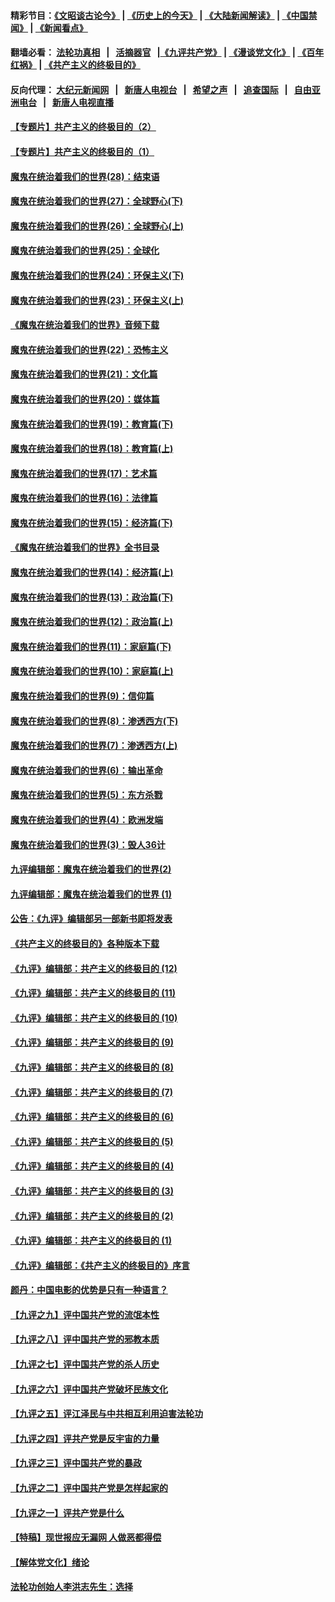 #### 精彩节目：[《文昭谈古论今》](http://155.138.205.71/wenzhao) | [《历史上的今天》](http://155.138.205.71/today-in-history) | [《大陆新闻解读》](http://155.138.205.71/ntdtv-comedy) | [《中国禁闻》](http://155.138.205.71/ntdtv-news) | [《新闻看点》](http://155.138.205.71/news-insight) 

 #### 翻墙必看： [法轮功真相](http://155.138.205.71:10000/videos/truth.html) &nbsp;&nbsp;|&nbsp;&nbsp; [活摘器官](http://155.138.205.71:10000/videos/res/Organs/) &nbsp;&nbsp;|[《九评共产党》](http://155.138.205.71:10000/videos/jiuping) | [《漫谈党文化》](http://155.138.205.71:10000/videos/mtdwh) | [《百年红祸》](http://155.138.205.71:10000/videos/bnhh) | [《共产主义的终极目的》](http://155.138.205.71:10000/videos/res/zjmd) 

 #### 反向代理： [大纪元新闻网](http://155.138.205.71:10080/) &nbsp;&nbsp;|&nbsp;&nbsp; [新唐人电视台](http://155.138.205.71:8000/) &nbsp;&nbsp;|&nbsp;&nbsp; [希望之声](http://155.138.205.71:8200/) &nbsp;&nbsp;|&nbsp;&nbsp; [追查国际](http://155.138.205.71:10010/) &nbsp;&nbsp;|&nbsp;&nbsp; [自由亚洲电台](http://155.138.205.71:9800/) &nbsp;&nbsp;|&nbsp;&nbsp; [新唐人电视直播](http://155.138.205.71/) 

#### [【专题片】共产主义的终极目的（2）](../pages/nsc422/n11061941.md?t=02282136) 

#### [【专题片】共产主义的终极目的（1）](../pages/nsc422/n11047728.md?t=02282136) 

#### [魔鬼在统治着我们的世界(28)：结束语](../pages/nsc422/n10936246.md?t=02282136) 

#### [魔鬼在统治着我们的世界(27)：全球野心(下)](../pages/nsc422/n10928319.md?t=02282136) 

#### [魔鬼在统治着我们的世界(26)：全球野心(上)](../pages/nsc422/n10900318.md?t=02282136) 

#### [魔鬼在统治着我们的世界(25)：全球化](../pages/nsc422/n10788205.md?t=02282136) 

#### [魔鬼在统治着我们的世界(24)：环保主义(下)](../pages/nsc422/n10695307.md?t=02282136) 

#### [魔鬼在统治着我们的世界(23)：环保主义(上)](../pages/nsc422/n10688613.md?t=02282136) 

#### [《魔鬼在统治着我们的世界》音频下载](../pages/nsc422/n10635553.md?t=02282136) 

#### [魔鬼在统治着我们的世界(22)：恐怖主义](../pages/nsc422/n10614727.md?t=02282136) 

#### [魔鬼在统治着我们的世界(21)：文化篇](../pages/nsc422/n10597706.md?t=02282136) 

#### [魔鬼在统治着我们的世界(20)：媒体篇](../pages/nsc422/n10586579.md?t=02282136) 

#### [魔鬼在统治着我们的世界(19)：教育篇(下)](../pages/nsc422/n10564808.md?t=02282136) 

#### [魔鬼在统治着我们的世界(18)：教育篇(上)](../pages/nsc422/n10526970.md?t=02282136) 

#### [魔鬼在统治着我们的世界(17)：艺术篇](../pages/nsc422/n10499093.md?t=02282136) 

#### [魔鬼在统治着我们的世界(16)：法律篇](../pages/nsc422/n10485969.md?t=02282136) 

#### [魔鬼在统治着我们的世界(15)：经济篇(下)](../pages/nsc422/n10469975.md?t=02282136) 

#### [《魔鬼在统治着我们的世界》全书目录](../pages/nsc422/n10464261.md?t=02282136) 

#### [魔鬼在统治着我们的世界(14)：经济篇(上)](../pages/nsc422/n10457370.md?t=02282136) 

#### [魔鬼在统治着我们的世界(13)：政治篇(下)](../pages/nsc422/n10448270.md?t=02282136) 

#### [魔鬼在统治着我们的世界(12)：政治篇(上)](../pages/nsc422/n10444576.md?t=02282136) 

#### [魔鬼在统治着我们的世界(11)：家庭篇(下)](../pages/nsc422/n10440961.md?t=02282136) 

#### [魔鬼在统治着我们的世界(10)：家庭篇(上)](../pages/nsc422/n10435448.md?t=02282136) 

#### [魔鬼在统治着我们的世界(9)：信仰篇](../pages/nsc422/n10432159.md?t=02282136) 

#### [魔鬼在统治着我们的世界(8)：渗透西方(下)](../pages/nsc422/n10429603.md?t=02282136) 

#### [魔鬼在统治着我们的世界(7)：渗透西方(上)](../pages/nsc422/n10426013.md?t=02282136) 

#### [魔鬼在统治着我们的世界(6)：输出革命](../pages/nsc422/n10421536.md?t=02282136) 

#### [魔鬼在统治着我们的世界(5)：东方杀戮](../pages/nsc422/n10417707.md?t=02282136) 

#### [魔鬼在统治着我们的世界(4)：欧洲发端](../pages/nsc422/n10414890.md?t=02282136) 

#### [魔鬼在统治着我们的世界(3)：毁人36计](../pages/nsc422/n10411583.md?t=02282136) 

#### [九评编辑部：魔鬼在统治着我们的世界(2)](../pages/nsc422/n10410036.md?t=02282136) 

#### [九评编辑部：魔鬼在统治着我们的世界 (1)](../pages/nsc422/n10406825.md?t=02282136) 

#### [公告：《九评》编辑部另一部新书即将发表](../pages/nsc422/n10405104.md?t=02282136) 

#### [《共产主义的终极目的》各种版本下载](../pages/nsc422/n10022138.md?t=02282136) 

#### [《九评》编辑部：共产主义的终极目的 (12)](../pages/nsc422/n9933272.md?t=02282136) 

#### [《九评》编辑部：共产主义的终极目的 (11)](../pages/nsc422/n9924973.md?t=02282136) 

#### [《九评》编辑部：共产主义的终极目的 (10)](../pages/nsc422/n9920883.md?t=02282136) 

#### [《九评》编辑部：共产主义的终极目的 (9)](../pages/nsc422/n9916363.md?t=02282136) 

#### [《九评》编辑部：共产主义的终极目的 (8)](../pages/nsc422/n9912488.md?t=02282136) 

#### [《九评》编辑部：共产主义的终极目的 (7)](../pages/nsc422/n9901176.md?t=02282136) 

#### [《九评》编辑部：共产主义的终极目的 (6)](../pages/nsc422/n9899359.md?t=02282136) 

#### [《九评》编辑部：共产主义的终极目的 (5)](../pages/nsc422/n9893174.md?t=02282136) 

#### [《九评》编辑部：共产主义的终极目的 (4)](../pages/nsc422/n9891246.md?t=02282136) 

#### [《九评》编辑部：共产主义的终极目的 (3)](../pages/nsc422/n9879879.md?t=02282136) 

#### [《九评》编辑部：共产主义的终极目的 (2)](../pages/nsc422/n9876205.md?t=02282136) 

#### [《九评》编辑部：共产主义的终极目的 (1)](../pages/nsc422/n9865857.md?t=02282136) 

#### [《九评》编辑部：《共产主义的终极目的》序言](../pages/nsc422/n9862666.md?t=02282136) 

#### [颜丹：中国电影的优势是只有一种语言？](../pages/nsc422/n9583062.md?t=02282136) 

#### [【九评之九】评中国共产党的流氓本性](../pages/nsc422/n737542.md?t=02282136) 

#### [【九评之八】评中国共产党的邪教本质](../pages/nsc422/n735942.md?t=02282136) 

#### [【九评之七】评中国共产党的杀人历史](../pages/nsc422/n733806.md?t=02282136) 

#### [【九评之六】评中国共产党破坏民族文化](../pages/nsc422/n731667.md?t=02282136) 

#### [【九评之五】评江泽民与中共相互利用迫害法轮功](../pages/nsc422/n730058.md?t=02282136) 

#### [【九评之四】评共产党是反宇宙的力量](../pages/nsc422/n727814.md?t=02282136) 

#### [【九评之三】评中国共产党的暴政](../pages/nsc422/n725597.md?t=02282136) 

#### [【九评之二】评中国共产党是怎样起家的](../pages/nsc422/n723946.md?t=02282136) 

#### [【九评之一】评共产党是什么](../pages/nsc422/n722529.md?t=02282136) 

#### [【特稿】现世报应无漏网 人做恶都得偿](../pages/nsc422/n4215167.md?t=02282136) 

#### [【解体党文化】绪论](../pages/nsc422/n1449356.md?t=02282136) 

#### [法轮功创始人李洪志先生：选择](../pages/nsc422/n3580738.md?t=02282136) 

